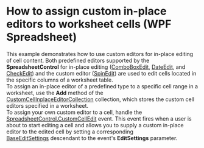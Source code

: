 # How to assign custom in-place editors to worksheet cells (WPF Spreadsheet)


This example demonstrates how to use custom editors for in-place editing of cell content. Both predefined editors supported by the <strong>SpreadsheetControl</strong> for in-place editing (<a href="https://documentation.devexpress.com/#WPF/clsDevExpressXpfEditorsComboBoxEdittopic">ComboBoxEdit</a>, <a href="https://documentation.devexpress.com/#WPF/clsDevExpressXpfEditorsDateEdittopic">DateEdit</a>, and <a href="https://documentation.devexpress.com/#WPF/clsDevExpressXpfEditorsCheckEdittopic">CheckEdit</a>) and the custom editor (<a href="https://documentation.devexpress.com/#WPF/clsDevExpressXpfEditorsSpinEdittopic">SpinEdit</a>) are used to edit cells located in the specific columns of a worksheet table.<br>To assign an in-place editor of a predefined type to a specific cell range in a worksheet, use the <strong>Add</strong> method of the <a href="https://documentation.devexpress.com/#CoreLibraries/clsDevExpressSpreadsheetCustomCellInplaceEditorCollectiontopic">CustomCellInplaceEditorCollection</a> collection, which stores the custom cell editors specified in a worksheet.<br>To assign your own custom editor to a cell, handle the <a href="https://documentation.devexpress.com/#WPF/DevExpressXpfSpreadsheetSpreadsheetControl_CustomCellEdittopic">SpreadsheetControl.CustomCellEdit</a> event. This event fires when a user is about to start editing a cell and allows you to supply a custom in-place editor to the edited cell by setting a corresponding <a href="https://documentation.devexpress.com/#WPF/clsDevExpressXpfEditorsSettingsBaseEditSettingstopic">BaseEditSettings</a> descendant to the event's <strong>EditSettings</strong> parameter.

<br/>


